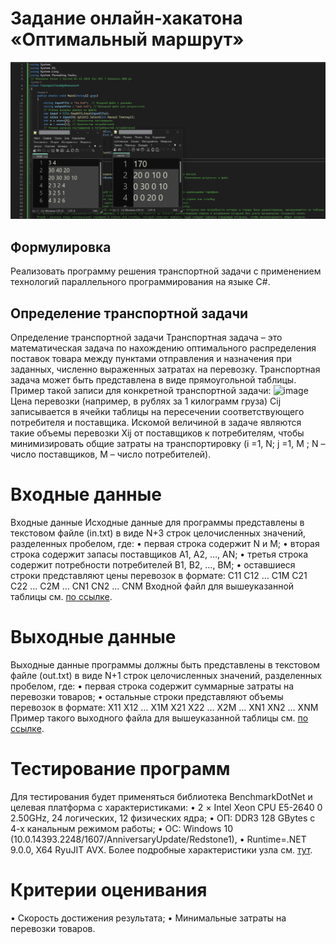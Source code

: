 # Задание онлайн-хакатона «Оптимальный маршрут»
![main](https://github.com/RFPanda/Optimal-route/blob/main/Assets/IMG1.png)
## Формулировка
Реализовать программу решения транспортной задачи с применением технологий
параллельного программирования на языке C#.
## Определение транспортной задачи
Определение транспортной задачи
Транспортная задача – это математическая задача по нахождению оптимального
распределения поставок товара между пунктами отправления и назначения при заданных, численно выраженных затратах на перевозку. Транспортная задача может быть представлена в виде прямоугольной таблицы. Пример такой записи для конкретной транспортной задачи:
![image](https://github.com/user-attachments/assets/39ed282e-f111-43dc-9ce6-6837bd2dc8d7)
Цена перевозки (например, в рублях за 1 килограмм груза) Cij записывается в ячейки таблицы на пересечении соответствующего потребителя и поставщика. Искомой величиной в задаче являются такие объемы перевозки Xij от поставщиков к потребителям, чтобы минимизировать общие затраты на транспортировку (i =1, N; j =1, M ; N – число поставщиков, M – число потребителей).
# Входные данные
Входные данные
Исходные данные для программы представлены в текстовом файле (in.txt) в виде N+3
строк целочисленных значений, разделенных пробелом, где:
• первая строка содержит N и M;
• вторая строка содержит запасы поставщиков А1, А2, …, АN;
• третья строка содержит потребности потребителей B1, B2, …, BM; 
• оставшиеся строки представляют цены перевозок в формате:
C11  C12  … C1M 
C21  C22  … C2M
…
CN1  CN2  … CNM
Входной файл для вышеуказанной таблицы см. [по ссылке](https://csharpcooking.github.io/data/Hackathon/in.txt).
# Выходные данные
Выходные данные программы должны быть представлены в текстовом файле
(out.txt) в виде N+1 строк целочисленных значений, разделенных пробелом, где: • первая строка содержит суммарные затраты на перевозки товаров;
• остальные строки представляют объемы перевозок в формате:
X11  X12  … X1M 
X21  X22  … X2M
…
XN1  XN2  … XNM
Пример такого выходного файла для вышеуказанной таблицы см. [по ссылке](https://csharpcooking.github.io/data/Hackathon/out.txt).
# Тестирование программ
Для тестирования будет применяться библиотека BenchmarkDotNet и целевая
платформа с характеристиками:
• 2 × Intel Xeon CPU E5-2640 0 2.50GHz, 24 логических, 12 физических ядра;
• ОП: DDR3 128 GBytes с 4-х канальным режимом работы;
• ОС: Windows 10 (10.0.14393.2248/1607/AnniversaryUpdate/Redstone1), 
• Runtime=.NET 9.0.0, X64 RyuJIT AVX.
Более подробные характеристики узла см. [тут](https://csharpcooking.github.io/data/Hackathon/NodeCharacteristics.txt).
# Критерии оценивания
• Скорость достижения результата;
• Минимальные затраты на перевозки товаров.
